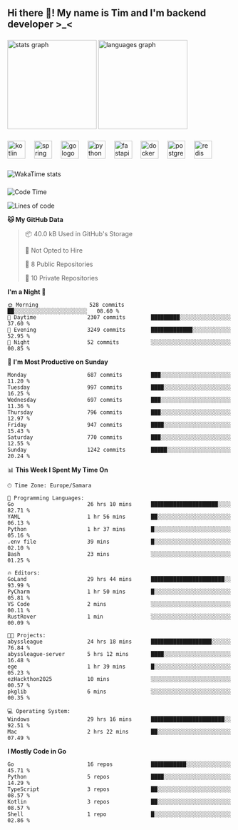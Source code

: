 <h2 align="left">Hi there 👋! My name is Tim and I'm backend developer >_<</h2>

###

<div align="left">
  <img src="https://github-readme-stats-qilm.vercel.app/api?username=intezya&hide_title=false&hide_rank=false&show_icons=true&include_all_commits=true&count_private=true&disable_animations=false&theme=omni&locale=en&hide_border=true&order=1&show=prs_merged&hide=issues" height="200" alt="stats graph"  />
  <img src="https://github-readme-stats-qilm.vercel.app/api/top-langs?username=intezya&locale=en&hide_title=false&layout=donut&langs_count=5&theme=omni&hide_border=true&order=2&exclude_repo=github-readme-stats&hide=mako" height="200" alt="languages graph"  />
</div>

###

<div align="left">
  <img src="https://img.shields.io/badge/Kotlin-7F52FF?logo=kotlin&logoColor=white&style=for-the-badge" height="40" alt="kotlin logo"  />
  <img width="12" />
  <img src="https://img.shields.io/badge/Spring-6DB33F?logo=spring&logoColor=black&style=for-the-badge" height="40" alt="spring logo"  />
  <img width="12" />
  <img src="https://img.shields.io/badge/Go-00ADD8?logo=go&logoColor=white&style=for-the-badge" height="40" alt="go logo"  />
  <img width="12" />
  <img src="https://img.shields.io/badge/Python-3776AB?logo=python&logoColor=white&style=for-the-badge" height="40" alt="python logo"  />
  <img width="12" />
  <img src="https://img.shields.io/badge/FastAPI-009688?logo=fastapi&logoColor=white&style=for-the-badge" height="40" alt="fastapi logo"  />
  <img width="12" />
  <img src="https://img.shields.io/badge/Docker-2496ED?logo=docker&logoColor=white&style=for-the-badge" height="40" alt="docker logo"  />
  <img width="12" />
  <img src="https://img.shields.io/badge/PostgreSQL-4169E1?logo=postgresql&logoColor=white&style=for-the-badge" height="40" alt="postgresql logo"  />
  <img width="12" />
  <img src="https://img.shields.io/badge/Redis-DC382D?logo=redis&logoColor=white&style=for-the-badge" height="40" alt="redis logo"  />
</div>

###

<picture>
	<source
		srcset="https://github-readme-stats-qilm.vercel.app/api/wakatime?username=intezya&theme=omni&layout=compact&hide_border=true"
		media="(prefers-color-scheme: dark)%2C (prefers-color-scheme: no-preference)"
	/>
	<img alt="WakaTime stats" src="https://github-readme-stats-qilm.vercel.app/api/wakatime?username=intezya&theme=omni&layout=compact&hide_border=true&"/>
</picture>

###

<!--START_SECTION:waka-->
![Code Time](http://img.shields.io/badge/Code%20Time-672%20hrs%2059%20mins-blue)

![Lines of code](https://img.shields.io/badge/From%20Hello%20World%20I%27ve%20Written-913.9%20thousand%20lines%20of%20code-blue)

**🐱 My GitHub Data** 

> 📦 40.0 kB Used in GitHub's Storage 
 > 
> 🚫 Not Opted to Hire
 > 
> 📜 8 Public Repositories 
 > 
> 🔑 10 Private Repositories 
 > 
**I'm a Night 🦉** 

```text
🌞 Morning                528 commits         ██░░░░░░░░░░░░░░░░░░░░░░░   08.60 % 
🌆 Daytime                2307 commits        █████████░░░░░░░░░░░░░░░░   37.60 % 
🌃 Evening                3249 commits        █████████████░░░░░░░░░░░░   52.95 % 
🌙 Night                  52 commits          ░░░░░░░░░░░░░░░░░░░░░░░░░   00.85 % 
```
📅 **I'm Most Productive on Sunday** 

```text
Monday                   687 commits         ███░░░░░░░░░░░░░░░░░░░░░░   11.20 % 
Tuesday                  997 commits         ████░░░░░░░░░░░░░░░░░░░░░   16.25 % 
Wednesday                697 commits         ███░░░░░░░░░░░░░░░░░░░░░░   11.36 % 
Thursday                 796 commits         ███░░░░░░░░░░░░░░░░░░░░░░   12.97 % 
Friday                   947 commits         ████░░░░░░░░░░░░░░░░░░░░░   15.43 % 
Saturday                 770 commits         ███░░░░░░░░░░░░░░░░░░░░░░   12.55 % 
Sunday                   1242 commits        █████░░░░░░░░░░░░░░░░░░░░   20.24 % 
```


📊 **This Week I Spent My Time On** 

```text
🕑︎ Time Zone: Europe/Samara

💬 Programming Languages: 
Go                       26 hrs 10 mins      █████████████████████░░░░   82.71 % 
YAML                     1 hr 56 mins        ██░░░░░░░░░░░░░░░░░░░░░░░   06.13 % 
Python                   1 hr 37 mins        █░░░░░░░░░░░░░░░░░░░░░░░░   05.16 % 
.env file                39 mins             █░░░░░░░░░░░░░░░░░░░░░░░░   02.10 % 
Bash                     23 mins             ░░░░░░░░░░░░░░░░░░░░░░░░░   01.25 % 

🔥 Editors: 
GoLand                   29 hrs 44 mins      ███████████████████████░░   93.99 % 
PyCharm                  1 hr 50 mins        █░░░░░░░░░░░░░░░░░░░░░░░░   05.81 % 
VS Code                  2 mins              ░░░░░░░░░░░░░░░░░░░░░░░░░   00.11 % 
RustRover                1 min               ░░░░░░░░░░░░░░░░░░░░░░░░░   00.09 % 

🐱‍💻 Projects: 
abyssleague              24 hrs 18 mins      ███████████████████░░░░░░   76.84 % 
abyssleague-server       5 hrs 12 mins       ████░░░░░░░░░░░░░░░░░░░░░   16.48 % 
ege                      1 hr 39 mins        █░░░░░░░░░░░░░░░░░░░░░░░░   05.23 % 
ezHackthon2025           10 mins             ░░░░░░░░░░░░░░░░░░░░░░░░░   00.57 % 
pkglib                   6 mins              ░░░░░░░░░░░░░░░░░░░░░░░░░   00.35 % 

💻 Operating System: 
Windows                  29 hrs 16 mins      ███████████████████████░░   92.51 % 
Mac                      2 hrs 22 mins       ██░░░░░░░░░░░░░░░░░░░░░░░   07.49 % 
```

**I Mostly Code in Go** 

```text
Go                       16 repos            ███████████░░░░░░░░░░░░░░   45.71 % 
Python                   5 repos             ████░░░░░░░░░░░░░░░░░░░░░   14.29 % 
TypeScript               3 repos             ██░░░░░░░░░░░░░░░░░░░░░░░   08.57 % 
Kotlin                   3 repos             ██░░░░░░░░░░░░░░░░░░░░░░░   08.57 % 
Shell                    1 repo              █░░░░░░░░░░░░░░░░░░░░░░░░   02.86 % 
```




<!--END_SECTION:waka-->

